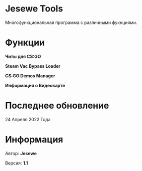 # Jesewe Tools
Многофункциональная программа с различными фукнциями.

# Функции
**Читы для CS:GO**

**Steam Vac Bypass Loader**

**CS:GO Demos Manager**

**Информация о Видеокарте**

# Последнее обновление
24 Апреля 2022 Года

# Информация
Автор: __Jesewe__

Версия: __1.1__
